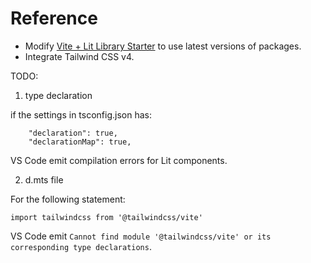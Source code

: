 # Reference

- Modify [Vite + Lit Library Starter](https://github.com/ms-fadaei/vite-lit-library-starter) to use latest versions of packages.
- Integrate Tailwind CSS v4. 

TODO:

1. type declaration

if the settings in tsconfig.json has:
```
    "declaration": true,
    "declarationMap": true,
```
VS Code emit compilation errors for Lit components.

2. d.mts file


For the following statement:
```
import tailwindcss from '@tailwindcss/vite'
```
VS Code emit `Cannot find module '@tailwindcss/vite' or its corresponding type declarations`.

